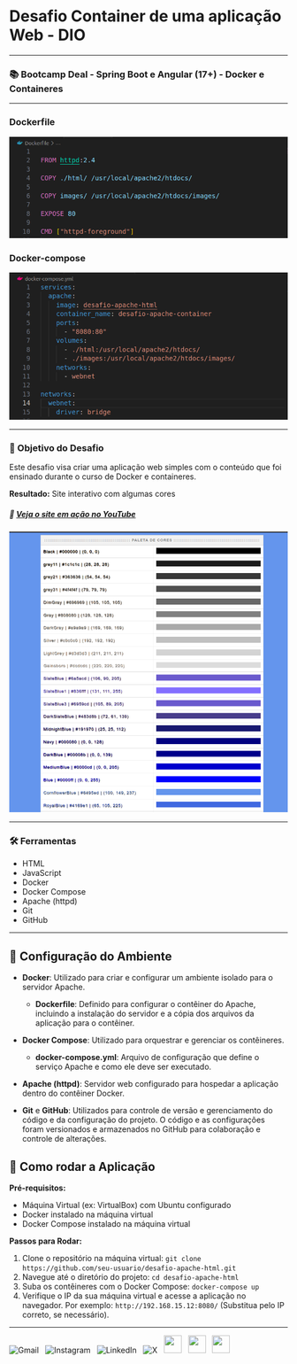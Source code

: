 # Desafio Container de uma aplicação Web - DIO
---
### 📚 Bootcamp Deal - Spring Boot e Angular (17+) - Docker e Containeres

---

### Dockerfile

![Dockerfile](images/dockerfile.png)


### Docker-compose

![Docker-compose](images/docker-compose.png)

---

### 🎯 Objetivo do Desafio

 Este desafio visa criar uma aplicação web simples com o conteúdo que foi ensinado durante o curso de Docker e containeres.


**Resultado:** Site interativo com algumas cores

##### 🎥 [Veja o site em ação no YouTube](https://youtu.be/XkXPWtncsZA)



![Cores](images/cores.png)

---

### 🛠️ Ferramentas

- HTML
- JavaScript
- Docker
- Docker Compose
- Apache (httpd)
- Git
- GitHub

---

## 🚀 Configuração do Ambiente

- **Docker**: Utilizado para criar e configurar um ambiente isolado para o servidor Apache.
  - **Dockerfile**: Definido para configurar o contêiner do Apache, incluindo a instalação do servidor e a cópia dos arquivos da aplicação para o contêiner.

- **Docker Compose**: Utilizado para orquestrar e gerenciar os contêineres.
  - **docker-compose.yml**: Arquivo de configuração que define o serviço Apache e como ele deve ser executado.

- **Apache (httpd)**: Servidor web configurado para hospedar a aplicação dentro do contêiner Docker.

- **Git** e **GitHub**: Utilizados para controle de versão e gerenciamento do código e da configuração do projeto. O código e as configurações foram versionados e armazenados no GitHub para colaboração e controle de alterações.


## 📒 Como rodar a Aplicação

**Pré-requisitos:**
- Máquina Virtual (ex: VirtualBox) com Ubuntu configurado
- Docker instalado na máquina virtual
- Docker Compose instalado na máquina virtual

**Passos para Rodar:**

1. Clone o repositório na máquina virtual: `git clone https://github.com/seu-usuario/desafio-apache-html.git`
2. Navegue até o diretório do projeto: `cd desafio-apache-html`
3. Suba os contêineres com o Docker Compose: `docker-compose up`
4. Verifique o IP da sua máquina virtual e acesse a aplicação no navegador. Por exemplo: `http://192.168.15.12:8080/` (Substitua pelo IP correto, se necessário).


---

<div>
  <a href="mailto:alexandre.lorena@gmail.com" style="text-decoration: none;">
    <img src="https://cdn.simpleicons.org/gmail" alt="Gmail" width="32" height="32"></a>&nbsp;&nbsp;
  <a href="https://www.instagram.com/alexandre_lorena/" style="text-decoration: none;">
    <img src="https://cdn.simpleicons.org/instagram" alt="Instagram" width="32" height="32"></a>&nbsp;&nbsp; 
<a href="https://www.linkedin.com/in/alexandreluizlorena/" style="text-decoration: none;">
    <img src="https://cdn.simpleicons.org/linkedin" alt="LinkedIn" width="32" height="32"></a>&nbsp;&nbsp;
  <a href="https://twitter.com/alefaith" style="text-decoration: none;">
    <img src="https://cdn.simpleicons.org/x" alt="X" width="32" height="32"></a>&nbsp;&nbsp;
  <a href="https://www.youtube.com/@alefaith2008/featured" style="text-decoration: none;">
    <img src="https://cdn.simpleicons.org/youtube" width="32" height="32"></a>&nbsp;&nbsp;
  <a href="https://steamcommunity.com/id/alexandrelorena/" style="text-decoration: none;">
    <img src="https://cdn.simpleicons.org/steam/gray" width="32" height="32"></a>&nbsp;&nbsp;
  <a href="https://discord.com/channels/alelorena" style="text-decoration: none;">
    <img src="https://cdn.simpleicons.org/discord" width="32" height="32"></a>
</div>
